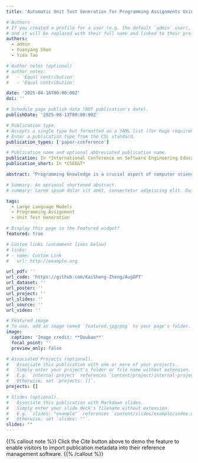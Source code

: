 ```yaml
---
title: 'Automatic Unit Test Generation for Programming Assignments Using Large Language Models'

# Authors
# If you created a profile for a user (e.g. the default `admin` user), write the username (folder name) here
# and it will be replaced with their full name and linked to their profile.
authors:
  - admin
  - Yuanyang Shen
  - Yida Tao

# Author notes (optional)
# author_notes:
#   - 'Equal contribution'
#   - 'Equal contribution'

date: '2025-04-16T00:00:00Z'
doi: ''

# Schedule page publish date (NOT publication's date).
publishDate: '2025-08-13T00:00:00Z'

# Publication type.
# Accepts a single type but formatted as a YAML list (for Hugo requirements).
# Enter a publication type from the CSL standard.
publication_types: ['paper-conference']

# Publication name and optional abbreviated publication name.
publication: In *International Conference on Software Engineering Education and Training*
publication_short: In *CSEE&T*

abstract: "Programming knowledge is a crucial aspect of computer science education, and unit testing is commonly employed to automatically assess programming assignments. Instructors and teaching assistants typically invest considerable efforts in writing unit tests, which may still be vulnerable to human oversight and mistakes. In this work, we explored the feasibility of using Large Language Models (LLMs) to automate the assessment of programming assignments. In particular, we proposed two approaches: the plain approach that uses GPT-4o-mini in a vanilla setting, and the augmented approach that integrates additional strategies such as tailored prompts with syntax and semantic constraints, and a feedback mechanism with information on test-effectiveness metrics. We evaluate the two approaches on six real-world programming assignments from an introductory-level programming course at our university. Compared to the plain approach, the augmented approach improves the usability and effectiveness of the generated unit tests, reducing 85 % compilation errors while enhancing the statement coverage and mutation scores by 1.7 x and 2.1 x, respectively. In addition, the augmented approach also complements human-written tests by covering additional program behaviors. In a case study of 1296 students' submissions that pass human-written tests, the augmented approach successfully detected new bugs in 13 % submissions, with an accuracy of 27 %. These results not only demonstrate the potentials of LLMs in generating useful unit tests for programming assignments, but also highlight the strategies that can effectively enhance LLMs' capabilities to augment human-written tests, offering practical benefits for both educators and students."

# Summary. An optional shortened abstract.
# summary: Lorem ipsum dolor sit amet, consectetur adipiscing elit. Duis posuere tellus ac convallis placerat. Proin tincidunt magna sed ex sollicitudin condimentum.

tags:
  - Large Language Models
  - Programming Assignment
  - Unit Test Generation

# Display this page in the Featured widget?
featured: true

# Custom links (uncomment lines below)
# links:
# - name: Custom Link
#   url: http://example.org

url_pdf: ''
url_code: 'https://github.com/KaiSheng-Zheng/AugGPT'
url_dataset: ''
url_poster: ''
url_project: ''
url_slides: ''
url_source: ''
url_video: ''

# Featured image
# To use, add an image named `featured.jpg/png` to your page's folder.
image:
  caption: 'Image credit: **Doubao**'
  focal_point: ''
  preview_only: false

# Associated Projects (optional).
#   Associate this publication with one or more of your projects.
#   Simply enter your project's folder or file name without extension.
#   E.g. `internal-project` references `content/project/internal-project/index.md`.
#   Otherwise, set `projects: []`.
projects: []

# Slides (optional).
#   Associate this publication with Markdown slides.
#   Simply enter your slide deck's filename without extension.
#   E.g. `slides: "example"` references `content/slides/example/index.md`.
#   Otherwise, set `slides: ""`.
slides: ""
---
```


{{% callout note %}}
Click the _Cite_ button above to demo the feature to enable visitors to import publication metadata into their reference management software.
{{% /callout %}}

<!-- {{% callout note %}}
Create your slides in Markdown - click the _Slides_ button to check out the example. -->
<!-- {{% /callout %}} -->

<!-- Add the publication's **full text** or **supplementary notes** here. You can use rich formatting such as including [code, math, and images](https://docs.hugoblox.com/content/writing-markdown-latex/). -->
